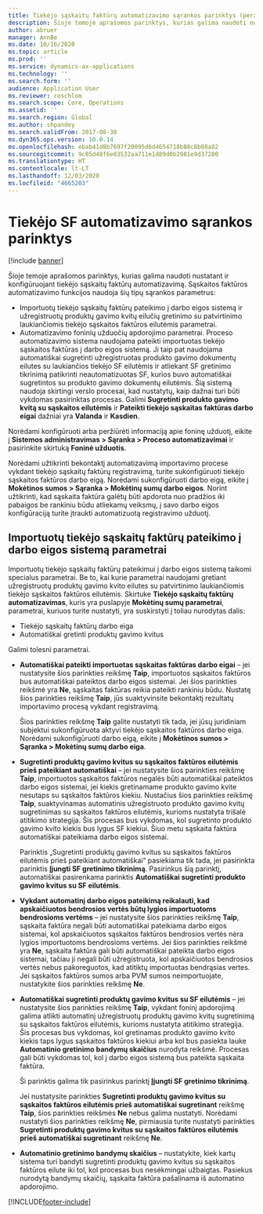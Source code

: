 ```yaml
---
title: Tiekėjo sąskaitų faktūrų automatizavimo sąrankos parinktys (peržiūros versija)
description: Šioje temoje aprašomos parinktys, kurias galima naudoti nustatant ir konfigūruojant tiekėjo sąskaitų faktūrų automatizavimą.
author: abruer
manager: AnnBe
ms.date: 10/16/2020
ms.topic: article
ms.prod: ''
ms.service: dynamics-ax-applications
ms.technology: ''
ms.search.form: ''
audience: Application User
ms.reviewer: roschlom
ms.search.scope: Core, Operations
ms.assetid: ''
ms.search.region: Global
ms.author: shpandey
ms.search.validFrom: 2017-08-30
ms.dyn365.ops.version: 10.0.14
ms.openlocfilehash: ebab41d8b7697f20095d6d4654718b88c8b08a82
ms.sourcegitcommit: 9c05d48f6e03532aa711e1d89d0b2981e9d37200
ms.translationtype: HT
ms.contentlocale: lt-LT
ms.lasthandoff: 12/03/2020
ms.locfileid: "4665203"
---
```

# <a name="setup-options-for-vendor-invoice-automation"></a>Tiekėjo SF automatizavimo sąrankos parinktys

[!include [banner](../includes/banner.md)]

Šioje temoje aprašomos parinktys, kurias galima naudoti nustatant ir konfigūruojant tiekėjo sąskaitų faktūrų automatizavimą. Sąskaitos faktūros automatizavimo funkcijos naudoja šių tipų sąrankos parametrus:

- Importuotų tiekėjo sąskaitų faktūrų pateikimo į darbo eigos sistemą ir užregistruotų produktų gavimo kvitų eilučių gretinimo su patvirtinimo laukiančiomis tiekėjo sąskaitos faktūros eilutėmis parametrai.
- Automatizavimo foninių užduočių apdorojimo parametrai. Proceso automatizavimo sistema naudojama pateikti importuotas tiekėjo sąskaitos faktūras į darbo eigos sistemą. Ji taip pat naudojama automatiškai sugretinti užregistruotas produkto gavimo dokumentų eilutes su laukiančios tiekėjo SF eilutėmis ir atliekant SF gretinimo tikrinimą patikrinti neautomatizuotas SF, kurios buvo automatiškai sugretintos su produkto gavimo dokumentų eilutėmis. Šią sistemą naudoja skirtingi verslo procesai, kad nustatytų, kaip dažnai turi būti vykdomas pasirinktas procesas. Galimi **Sugretinti produkto gavimo kvitą su sąskaitos eilutėmis** ir **Pateikti tiekėjo sąskaitas faktūras darbo eigai** dažniai yra **Valanda** ir **Kasdien**.

Norėdami konfigūruoti arba peržiūrėti informaciją apie foninę užduotį, eikite į **Sistemos administravimas \> Sąranka \> Proceso automatizavimai** ir pasirinkite skirtuką **Foninė užduotis**.

Norėdami užtikrinti bekontaktį automatizavimą importavimo procese vykdant tiekėjo sąskaitų faktūrų registravimą, turite sukonfigūruoti tiekėjo sąskaitos faktūros darbo eigą. Norėdami sukonfigūruoti darbo eigą, eikite į **Mokėtinos sumos > Sąranka > Mokėtinų sumų darbo eigos**. Norint užtikrinti, kad sąskaita faktūra galėtų būti apdorota nuo pradžios iki pabaigos be rankiniu būdu atliekamų veiksmų, į savo darbo eigos konfigūraciją turite įtraukti automatizuotą registravimo užduotį.

## <a name="parameters-for-submitting-imported-vendor-invoices-to-the-workflow-system"></a>Importuotų tiekėjo sąskaitų faktūrų pateikimo į darbo eigos sistemą parametrai

Importuotų tiekėjo sąskaitų faktūrų pateikimui į darbo eigos sistemą taikomi specialus parametrai. Be to, kai kurie parametrai naudojami gretiant užregistruotų produktų gavimo kvito eilutes su patvirtinimo laukiančiomis tiekėjo sąskaitos faktūros eilutėmis. Skirtuke **Tiekėjo sąskaitų faktūrų automatizavimas**, kuris yra puslapyje **Mokėtinų sumų parametrai**, parametrai, kuriuos turite nustatyti, yra suskirstyti į toliau nurodytas dalis:

- Tiekėjo sąskaitų faktūrų darbo eiga
- Automatiškai gretinti produktų gavimo kvitus

Galimi tolesni parametrai.

- **Automatiškai pateikti importuotas sąskaitas faktūras darbo eigai** – jei nustatysite šios parinkties reikšmę **Taip**, importuotos sąskaitos faktūros bus automatiškai pateiktos darbo eigos sistemai. Jei šios parinkties reikšmė yra **Ne**, sąskaitas faktūras reikia pateikti rankiniu būdu. Nustatę šios parinkties reikšmę **Taip**, jūs suaktyvinsite bekontaktį rezultatų importavimo procesą vykdant registravimą.

    Šios parinkties reikšmę **Taip** galite nustatyti tik tada, jei jūsų juridiniam subjektui sukonfigūruota aktyvi tiekėjo sąskaitos faktūros darbo eiga. Norėdami sukonfigūruoti darbo eigą, eikite į **Mokėtinos sumos \> Sąranka \> Mokėtinų sumų darbo eiga**.

- **Sugretinti produktų gavimo kvitus su sąskaitos faktūros eilutėmis prieš pateikiant automatiškai** – jei nustatysite šios parinkties reikšmę **Taip**, importuotos sąskaitos faktūros negalės būti automatiškai pateiktos darbo eigos sistemai, jei kiekis gretinamame produkto gavimo kvite nesutaps su sąskaitos faktūros kiekiu. Nustačius šios parinkties reikšmę **Taip**, suaktyvinamas automatinis užregistruoto produkto gavimo kvitų sugretinimas su sąskaitos faktūros eilutėmis, kurioms nustatyta trišalė atitikimo strategija. Šis procesas bus vykdomas, kol sugretinto produkto gavimo kvito kiekis bus lygus SF kiekiui. Šiuo metu sąskaita faktūra automatiškai pateikiama darbo eigos sistemai.

    Parinktis „Sugretinti produktų gavimo kvitus su sąskaitos faktūros eilutėmis prieš pateikiant automatiškai“ pasiekiama tik tada, jei pasirinkta parinktis **Įjungti SF gretinimo tikrinimą**. Pasirinkus šią parinktį, automatiškai pasirenkama parinktis **Automatiškai sugretinti produkto gavimo kvitus su SF eilutėmis**.

- **Vykdant automatinį darbo eigos pateikimą reikalauti, kad apskaičiuotos bendrosios vertės būtų lygios importuotoms bendrosioms vertėms** – jei nustatysite šios parinkties reikšmę **Taip**, sąskaita faktūra negali būti automatiškai pateikiama darbo eigos sistemai, kol apskaičiuotos sąskaitos faktūros bendrosios vertės nėra lygios importuotoms bendrosioms vertėms. Jei šios parinkties reikšmė yra **Ne**, sąskaita faktūra gali būti automatiškai pateikta darbo eigos sistemai, tačiau ji negali būti užregistruota, kol apskaičiuotos bendrosios vertės nebus pakoreguotos, kad atitiktų importuotas bendrąsias vertes. Jei sąskaitos faktūros sumos arba PVM sumos neimportuojate, nustatykite šios parinkties reikšmę **Ne**.
- **Automatiškai sugretinti produktų gavimo kvitus su SF eilutėmis** – jei nustatysite šios parinkties reikšmę **Taip**, vykdant foninį apdorojimą galima atlikti automatinį užregistruotų produktų gavimo kvitų sugretinimą su sąskaitos faktūros eilutėmis, kurioms nustatyta atitikimo strategija. Šis procesas bus vykdomas, kol gretinamas produkto gavimo kvito kiekis taps lygus sąskaitos faktūros kiekiui arba kol bus pasiekta lauke **Automatinio gretinimo bandymų skaičius** nurodyta reikšmė. Procesas gali būti vykdomas tol, kol į darbo eigos sistemą bus pateikta sąskaita faktūra.

    Ši parinktis galima tik pasirinkus parinktį **Įjungti SF gretinimo tikrinimą**.

    Jei nustatysite parinkties **Sugretinti produktų gavimo kvitus su sąskaitos faktūros eilutėmis prieš automatiškai sugretinant** reikšmę **Taip**, šios parinkties reikšmės **Ne** nebus galima nustatyti. Norėdami nustatyti šios parinkties reikšmę **Ne**, pirmiausia turite nustatyti parinkties **Sugretinti produktų gavimo kvitus su sąskaitos faktūros eilutėmis prieš automatiškai sugretinant** reikšmę **Ne**.

- **Automatinio gretinimo bandymų skaičius** – nustatykite, kiek kartų sistema turi bandyti sugretinti produktų gavimo kvitus su sąskaitos faktūros eilute iki tol, kol procesas bus nesėkmingai užbaigtas. Pasiekus nurodytą bandymų skaičių, sąskaita faktūra pašalinama iš automatino apdorojimo.



[!INCLUDE[footer-include](../../includes/footer-banner.md)]